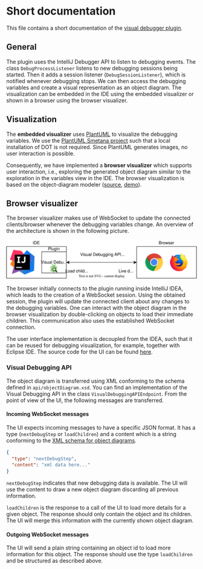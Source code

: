 # Short documentation

This file contains a short documentation of
the [visual debugger plugin](https://plugins.jetbrains.com/plugin/16851-visual-debugger).

## General

The plugin uses the IntelliJ Debugger API to listen to debugging events. The class `DebugProcessListener` listens to new
debugging sessions being started. Then it adds a session listener (`DebugSessionListener`), which is notified whenever
debugging stops. We can then access the debugging variables and create a visual representation as an object diagram. The
visualization can be embedded in the IDE using the embedded visualizer or shown in a browser using the browser
visualizer.

## Visualization

The **embedded visualizer** uses [PlantUML](https://plantuml.com/) to visualize the debugging variables. We use
the [PlantUML Smetana project](https://plantuml.com/smetana02) such that a local installation of DOT is not required.
Since PlantUML generates images, no user interaction is possible.

Consequently, we have implemented a **browser visualizer** which supports user interaction, i.e., exploring the generated object diagram similar to the exploration in the variables view in the IDE.
The browser visualization is based on the object-diagram modeler ([source](https://github.com/timKraeuter/object-diagram-modeler), [demo](https://timkraeuter.com/object-diagram-modeler/)).

## Browser visualizer

The browser visualizer makes use of WebSocket to update the connected clients/browser whenever the debugging variables
change. An overview of the architecture is shown in the following picture.

![Architecture picture showing the plugin connecting to the browser using WebSocket](./pictures/VD-architecture.svg)

The browser initially connects to the plugin running inside IntelliJ IDEA, which leads to the creation of a WebSocket
session. Using the obtained session, the plugin will update the connected client about any changes to the debugging
variables. One can interact with the object diagram in the browser visualization by double-clicking on objects to load
their immediate children. This communication also uses the established WebSocket connection.

The user interface implementation is decoupled from the IDEA, such that it can be reused for debugging visualization,
for example, together with Eclipse IDE. The source code for the UI can be found [here](https://github.com/timKraeuter/object-diagram-modeler/tree/master/debugger).

### Visual Debugging API

The object diagram is transferred using XML conforming to the schema defined in `api/objectDiagram.xsd`.
You can find an implementation of the Visual Debugging API in the class `VisualDebuggingAPIEndpoint`.
From the point of view of the UI, the following messages are transferred.

#### Incoming WebSocket messages

The UI expects incoming messages to have a specific JSON format. It has a type (`nextDebugStep` or `loadChildren`) and a
content which is a string conforming to the [XML schema for object diagrams](./api/objectDiagram.xsd).

```json
{
  "type": "nextDebugStep",
  "content": "xml data here..."
}
```

`nextDebugStep` indicates that new debugging data is available. The UI will use the content to draw a new object diagram
discarding all previous information.

`loadChildren` is the response to a call of the UI to load more details for a given object. The response should only
contain the object and its children. The UI will merge this information with the currently shown object diagram.

#### Outgoing WebSocket messages

The UI will send a plain string containing an object id to load more information for this object. The response should
use the type `loadChildren` and be structured as described above.
